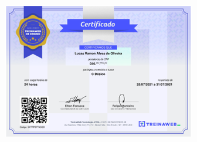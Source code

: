 <img src="https://raw.githubusercontent.com/lramon2001/lramon2001.github.io/master/docs/media/c basico_page-0001.jpg"/>
